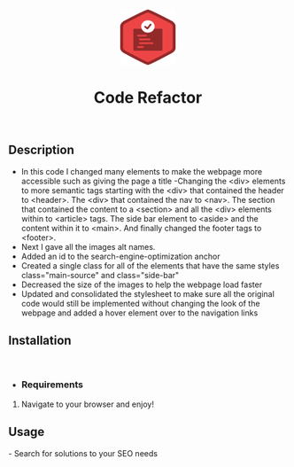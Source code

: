 <!-- <img src="./assets/images/code-refactor.png" width="100" height="100" alt="headerImage"> -->
​
<!-- # Code Refactor -->
​
<center>
<p> 
    <img src="./assets/images/code-refactor.png" width="100" height="100" alt="headerImage">
    <h1>Code Refactor</h1>
</p>
</center>

 
​
​
## Description
- In this code I changed many elements to make the webpage more accessible such as giving the page a title
-Changing the &lt;div&gt; elements to more semantic tags starting with the &lt;div&gt; that contained the header to &lt;header&gt;. The &lt;div&gt; that contained the nav to &lt;nav&gt;. The section that contained the content to a &lt;section&gt; and all the &lt;div&gt; elements within to &lt;article&gt; tags. The side bar element to &lt;aside&gt; and the content within it to &lt;main&gt;. And finally changed the footer tags to &lt;footer&gt;.
- Next I gave all the images alt names.
- Added an id to the search-engine-optimization anchor
- Created a single class for all of the elements that have the same styles class="main-source" and class="side-bar"
- Decreased the size of the images to help the webpage load faster
- Updated and consolidated the stylesheet to make sure all the original code would still be implemented without changing the look of the webpage and added a hover element over to the navigation links
​
## Installation
​
- ### Requirements
1. Navigate to your browser and enjoy!
​
## Usage
​- Search for solutions to your SEO needs